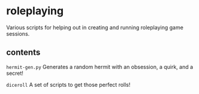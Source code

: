 roleplaying
===========

Various scripts for helping out in creating and running roleplaying game sessions.

contents
--------

`hermit-gen.py` Generates a random hermit with an obsession, a quirk, and a secret!

`diceroll` A set of scripts to get those perfect rolls!